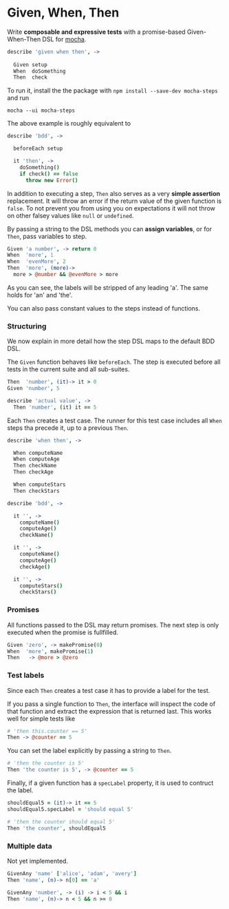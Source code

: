Given, When, Then
=================

Write **composable and expressive tests** with a promise-based
Given-When-Then DSL for [mocha][].

```coffeescript
describe 'given when then', ->
  
  Given setup
  When  doSomething
  Then  check
```

To run it, install the the package with `npm install --save-dev
mocha-steps` and run

    mocha --ui mocha-steps

The above example is roughly equivalent to

```coffeescript
describe 'bdd', ->

  beforeEach setup

  it 'then', ->
    doSomething()
    if check() == false
      throw new Error()
```

In addition to executing a step, `Then` also serves as a very **simple
assertion** replacement. It will throw an error if the return value of
the given function is `false`. To not prevent you from using you on
expectations it will not throw on other falsey values like `null` or
`undefined`.

By passing a string to the DSL methods you can **assign variables**, or for
`Then`, pass variables to step.

```coffeescript
Given 'a number', -> return 0
When  'more', 1
When  'evenMore', 2
Then  'more', (more)-> 
  more > @number && @evenMore > more
```

As you can see, the labels will be stripped of any leading 'a'. The
same holds for 'an' and 'the'.

You can also pass constant values to the steps instead of functions.


### Structuring

We now explain in more detail how the step DSL maps to the default BDD
DSL.

The `Given` function behaves like `beforeEach`. The step is executed
before all tests in the current suite and all sub-suites.

```coffeescript
Then  'number', (it)-> it > 0
Given 'number', 5

describe 'actual value', ->
  Then 'number', (it) it == 5
```

Each `Then` creates a test case. The runner for this test case includes
all `When` steps tha precede it, up to a previous `Then`.

```coffeescript
describe 'when then', ->

  When computeName
  When computeAge
  Then checkName
  Then checkAge

  When computeStars
  Then checkStars

describe 'bdd', ->

  it '', ->
    computeName()
    computeAge()
    checkName()

  it '', ->
    computeName()
    computeAge()
    checkAge()

  it '', ->
    computeStars()
    checkStars()
```


### Promises

All functions passed to the DSL may return promises. The next step is
only executed when the promise is fullfilled.

```coffeescript
Given 'zero', -> makePromise(0)
When  'more', makePromise(1)
Then   -> @more > @zero
```


### Test labels

Since each `Then` creates a test case it has to provide a label for the
test.

If you pass a single function to `Then`, the interface will inspect the
code of that function and extract the expression that is returned last.
This works well for simple tests like

```coffeescript
# 'then this.counter == 5'
Then -> @counter == 5
```

You can set the label explicitly by passing a string to `Then`.

```coffeescript
# 'then the counter is 5'
Then 'the counter is 5', -> @counter == 5
```

Finally, if a given function has a `specLabel` property, it is used to
contruct the label.

```coffeescript
shouldEqual5 = (it)-> it == 5
shouldEqual5.specLabel = 'should equal 5'

# 'then the counter should equal 5'
Then 'the counter', shouldEqual5
```


### Multiple data

Not yet implemented.

```coffeescript
GivenAny 'name' ['alice', 'adam', 'avery']
Then 'name', (n)-> n[0] == 'a'

GivenAny 'number', -> (i) -> i < 5 && i
Then 'name', (n)-> n < 5 && n >= 0
```


[mocha]: http://visionmedia.github.io/mocha/
